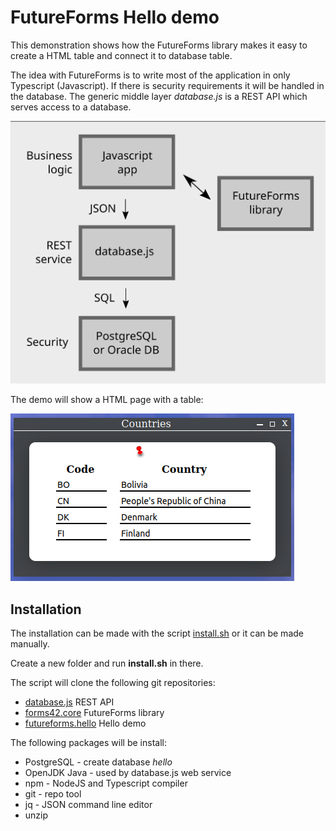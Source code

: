 # FutureForms Hello demo

This demonstration shows how the FutureForms library
makes it easy to create a HTML table and connect
it to database table.

The idea with FutureForms is to write most of the
application in only Typescript (Javascript). 
If there is security requirements it will be handled
in the database.
The generic middle layer *database.js* is a REST API
which serves access to a database.

![Blocks](images/blocks.svg)

The demo will show a HTML page with a table:

![Countries](images/countriesTable.png)

## Installation

The installation can be made with the script [install.sh](install.sh)
or it can be made manually.

Create a new folder and run **install.sh** in there.

The script will clone the following git repositories:

* [database.js](https://github.com/miracle-42/database.js) REST API
* [forms42.core](https://github.com/miracle-42/forms42.core) FutureForms library
* [futureforms.hello](https://github.com/miracle-42/futureforms.hello) Hello demo

The following packages will be install:

* PostgreSQL - create database *hello*
* OpenJDK Java - used by database.js web service
* npm - NodeJS and Typescript compiler
* git - repo tool
* jq - JSON command line editor
* unzip


